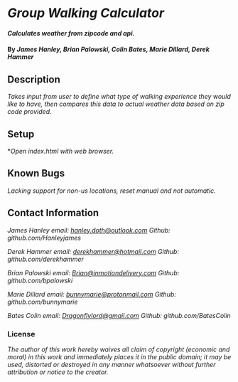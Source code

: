 # _Group Walking Calculator_

#### _Calculates weather from zipcode and api._

#### By _**James Hanley, Brian Palowski, Colin Bates, Marie Dillard, Derek Hammer**_

## Description

_Takes input from user to define what type of walking experience they would like to have, then compares this data to actual weather data based on zip code provided._

## Setup

*_Open index.html with web browser._

## Known Bugs

_Lacking support for non-us locations, reset manual and not automatic._

## Contact Information

_James Hanley email: hanley.doth@outlook.com
	      Github: github.com/Hanleyjames_

_Derek Hammer email: derekhammer@hotmail.com
				Github: github.com/derekhammer_

_Brian Palowski email: Brian@inmotiondelivery.com
				Github: github.com/bpalowski_

_Marie Dillard email: bunnymarie@protonmail.com
				Github: github.com/bunnymarie_
				
_Bates Colin email: Dragonflylord@gmail.com
				Github: github.com/BatesColin_

### License
_The author of this work hereby waives all claim of copyright (economic and moral) in this work and immediately places
it in the public domain; it may be used, distorted or destroyed in any manner whatsoever without further attribution
or notice to the creator._
